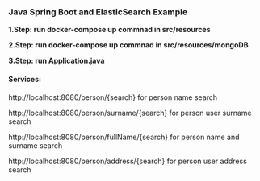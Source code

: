 ### Java Spring Boot and ElasticSearch Example

**1.Step: run docker-compose up commnad in src/resources**

**2.Step: run docker-compose up commnad in src/resources/mongoDB**

**3.Step: run Application.java**

#### Services:

  http://localhost:8080/person/{search} for person name search


  http://localhost:8080/person/surname/{search} for person user surname search
  

  http://localhost:8080/person/fullName/{search} for person name and surname search


  http://localhost:8080/person/address/{search} for person user address search

